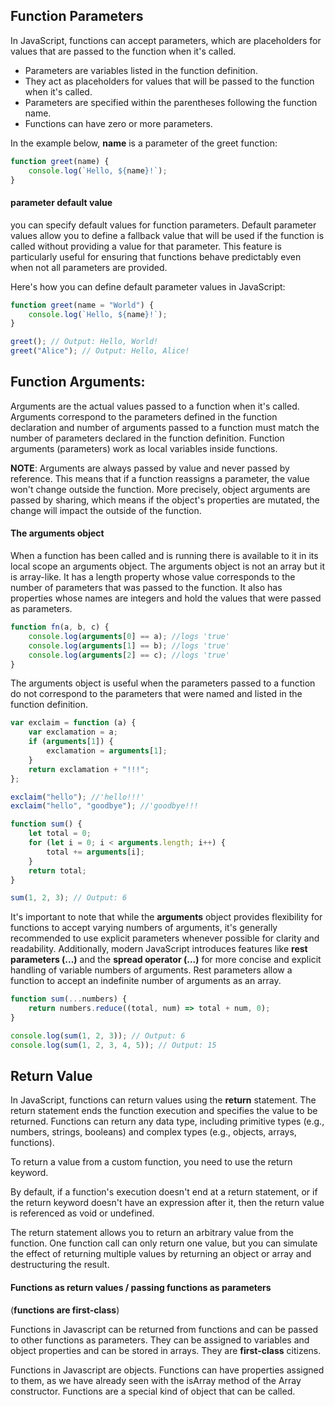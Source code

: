 ## Function Parameters

In JavaScript, functions can accept parameters, which are placeholders for values that are passed to the function when it's called.

-   Parameters are variables listed in the function definition.
-   They act as placeholders for values that will be passed to the function when it's called.
-   Parameters are specified within the parentheses following the function name.
-   Functions can have zero or more parameters.

In the example below, **name** is a parameter of the greet function:

```js
function greet(name) {
    console.log(`Hello, ${name}!`);
}
```

#### parameter default value

you can specify default values for function parameters. Default parameter values allow you to define a fallback value that will be used if the function is called without providing a value for that parameter. This feature is particularly useful for ensuring that functions behave predictably even when not all parameters are provided.

Here's how you can define default parameter values in JavaScript:

```js
function greet(name = "World") {
    console.log(`Hello, ${name}!`);
}

greet(); // Output: Hello, World!
greet("Alice"); // Output: Hello, Alice!
```

## Function Arguments:

Arguments are the actual values passed to a function when it's called. Arguments correspond to the parameters defined in the function declaration and number of arguments passed to a function must match the number of parameters declared in the function definition. Function arguments (parameters) work as local variables inside functions.

**NOTE**: Arguments are always passed by value and never passed by reference. This means that if a function reassigns a parameter, the value won't change outside the function. More precisely, object arguments are passed by sharing, which means if the object's properties are mutated, the change will impact the outside of the function.

#### The **arguments** object

When a function has been called and is running there is available to it in its local scope an arguments object. The arguments object is not an array but it is array-like. It has a length property whose value corresponds to the number of parameters that was passed to the function. It also has properties whose names are integers and hold the values that were passed as parameters.

```js
function fn(a, b, c) {
    console.log(arguments[0] == a); //logs 'true'
    console.log(arguments[1] == b); //logs 'true'
    console.log(arguments[2] == c); //logs 'true'
}
```

The arguments object is useful when the parameters passed to a function do not correspond to the parameters that were named and listed in the function definition.

```js
var exclaim = function (a) {
    var exclamation = a;
    if (arguments[1]) {
        exclamation = arguments[1];
    }
    return exclamation + "!!!";
};

exclaim("hello"); //'hello!!!'
exclaim("hello", "goodbye"); //'goodbye!!!
```

```js
function sum() {
    let total = 0;
    for (let i = 0; i < arguments.length; i++) {
        total += arguments[i];
    }
    return total;
}

sum(1, 2, 3); // Output: 6
```

It's important to note that while the **arguments** object provides flexibility for functions to accept varying numbers of arguments, it's generally recommended to use explicit parameters whenever possible for clarity and readability. Additionally, modern JavaScript introduces features like **rest parameters (...)** and the **spread operator (...)** for more concise and explicit handling of variable numbers of arguments. Rest parameters allow a function to accept an indefinite number of arguments as an array.

```js
function sum(...numbers) {
    return numbers.reduce((total, num) => total + num, 0);
}

console.log(sum(1, 2, 3)); // Output: 6
console.log(sum(1, 2, 3, 4, 5)); // Output: 15
```

## Return Value

In JavaScript, functions can return values using the **return** statement. The return statement ends the function execution and specifies the value to be returned. Functions can return any data type, including primitive types (e.g., numbers, strings, booleans) and complex types (e.g., objects, arrays, functions).

To return a value from a custom function, you need to use the return keyword.

By default, if a function's execution doesn't end at a return statement, or if the return keyword doesn't have an expression after it, then the return value is referenced as void or undefined.

The return statement allows you to return an arbitrary value from the function. One function call can only return one value, but you can simulate the effect of returning multiple values by returning an object or array and destructuring the result.

#### Functions as return values / passing functions as parameters

(**functions are first-class**)

Functions in Javascript can be returned from functions and can be passed to other functions as parameters. They can be assigned to variables and object properties and can be stored in arrays. They are **first-class** citizens.

Functions in Javascript are objects. Functions can have properties assigned to them, as we have already seen with the isArray method of the Array constructor. Functions are a special kind of object that can be called.
